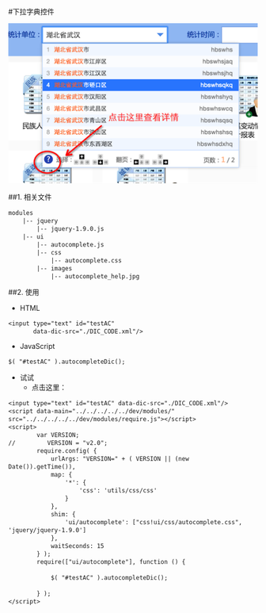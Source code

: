#下拉字典控件

![Eclipse setting](images/20160218_01.png)


##1. 相关文件

	modules
		|-- jquery
			|-- jquery-1.9.0.js
		|-- ui
			|-- autocomplete.js
			|-- css
				|-- autocomplete.css		
			|-- images
				|-- autocomplete_help.jpg	
				
##2. 使用

* HTML

```
<input type="text" id="testAC" 
	   data-dic-src="./DIC_CODE.xml"/>
```
* JavaScript

```
$( "#testAC" ).autocompleteDic();
```

* 试试
	* 点击这里：

```
<input type="text" id="testAC" data-dic-src="./DIC_CODE.xml"/>
<script data-main="../../../../../dev/modules/" src="../../../../../dev/modules/require.js"></script>
<script>
        var VERSION;
//         VERSION = "v2.0";
        require.config( {
            urlArgs: "VERSION=" + ( VERSION || (new Date()).getTime()),
            map: {
                '*': {
                    'css': 'utils/css/css'
                }
            },
            shim: {
                'ui/autocomplete': ["css!ui/css/autocomplete.css", 'jquery/jquery-1.9.0']
            },
            waitSeconds: 15
        } );
        require(["ui/autocomplete"], function () {

            $( "#testAC" ).autocompleteDic();

        } );
</script>
```

